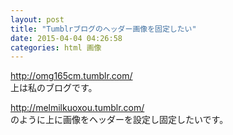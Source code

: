 ```yaml
---
layout: post
title: "Tumblrブログのヘッダー画像を固定したい"
date: 2015-04-04 04:26:58
categories: html 画像
---
```

<p><a href="http://omg165cm.tumblr.com/" rel="nofollow">http://omg165cm.tumblr.com/</a><br>
上は私のブログです。</p>

<p><a href="http://melmilkuoxou.tumblr.com/" rel="nofollow">http://melmilkuoxou.tumblr.com/</a><br>
のように上に画像をヘッダーを設定し固定したいです。</p>
